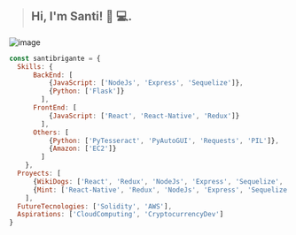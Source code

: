> ## Hi, I'm Santi! 👋 💻.
![image]([https://www.google.com/url?sa=i&url=https%3A%2F%2Fsingularity.gs%2F2018%2F04%2F05%2Fweb-programing-languages%2F&psig=AOvVaw0cYelgJghVxVKVq1HeN0FQ&ust=1709820240511000&source=images&cd=vfe&opi=89978449&ved=0CBIQjRxqFwoTCKjJ683m34QDFQAAAAAdAAAAABAR](https://singularity.gs/wp-content/uploads/2018/10/singularity.jpg))


```js
const santibrigante = {
  Skills: {
      BackEnd: [
          {JavaScript: ['NodeJs', 'Express', 'Sequelize']},
          {Python: ['Flask']}
        ],
      FrontEnd: [
          {JavaScript: ['React', 'React-Native', 'Redux']}
        ],
      Others: [
          {Python: ['PyTesseract', 'PyAutoGUI', 'Requests', 'PIL']},
          {Amazon: ['EC2']}
        ]
    },
  Proyects: [
      {WikiDogs: ['React', 'Redux', 'NodeJs', 'Express', 'Sequelize', 'PostgreSQL']},
      {Mint: ['React-Native', 'Redux', 'NodeJs', 'Express', 'Sequelize', 'Passport', 'Auth0', 'PostgreSQL']}
    ],
  FutureTecnologies: ['Solidity', 'AWS'],
  Aspirations: ['CloudComputing', 'CryptocurrencyDev']
}
```



